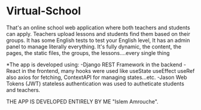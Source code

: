 # Virtual-School
That's an online school web application where both teachers and students can apply. Teachers upload lessons and students find them based on their groups. 
It has some English tests to test your English level, It has an admin panel to manage literally everything.
It's fully dynamic, the content, the pages, the static files, the groups, the lessons....every single thing

*The app is developed using:
-Django REST Framework in the backend 
-React in the frontend, many hooks were used like useState useEffect useRef also axios for fetching, ContextAPI for managing states...etc. 
-Jason Web Tokens (JWT) stateless authentication was used to autheticate students and teachers.

THE APP IS DEVELOPED ENTIRELY BY ME "Islem Amrouche".

